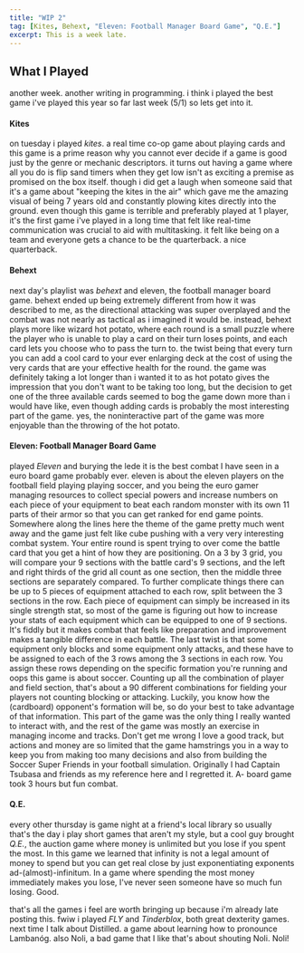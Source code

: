 ```yaml
---
title: "WIP 2"
tag: [Kites, Behext, "Eleven: Football Manager Board Game", "Q.E."]
excerpt: This is a week late.
---
```


## What I Played

another week. another writing in programming. i think i played the best game i've played this year so far last week (5/1) so lets get into it.

#### Kites
on tuesday i played *kites*. a real time co-op game about playing cards and this game is a prime reason why you cannot ever decide if a game is good just by the genre or mechanic descriptors. it turns out having a game where all you do is flip sand timers when they get low isn't as exciting a premise as promised on the box itself. though i did get a laugh when someone said that it's a game about "keeping the kites in the air" which gave me the amazing visual of being 7 years old and constantly plowing kites directly into the ground. even though this game is terrible and preferably played at 1 player, it's the first game i've played in a long time that felt like real-time communication was crucial to aid with multitasking. it felt like being on a team and everyone gets a chance to be the quarterback. a nice quarterback. 
 
#### Behext
next day's playlist was *behext* and eleven, the football manager board game. behext ended up being extremely different from how it was described to me, as the directional attacking was super overplayed and the combat was not nearly as tactical as i imagined it would be. instead, behext plays more like wizard hot potato, where each round is a small puzzle where the player who is unable to play a card on their turn loses points, and each card lets you choose who to pass the turn to. the twist being that every turn you can add a cool card to your ever enlarging deck at the cost of using the very cards that are your effective health for the round. the game was definitely taking a lot longer than i wanted it to as hot potato gives the impression that you don't want to be taking too long, but the decision to get one of the three available cards seemed to bog the game down more than i would have like, even though adding cards is probably the most interesting part of the game. yes, the noninteractive part of the game was more enjoyable than the throwing of the hot potato. 
 
#### Eleven: Football Manager Board Game
played *Eleven* and burying the lede it is the best combat I have seen in a euro board game probably ever. eleven is about the eleven players on the football field playing playing soccer, and you being the euro gamer managing resources to collect special powers and increase numbers on each piece of your equipment to beat each random monster with its own 11 parts of their armor so that you can get ranked for end game points. Somewhere along the lines here the theme of the game pretty much went away and the game just felt like cube pushing with a very very interesting combat system. Your entire round is spent trying to over come the battle card that you get a hint of how they are positioning. On a 3 by 3 grid, you will compare your 9 sections with the battle card's 9 sections, and the left and right thirds of the grid all count as one section, then the middle three sections are separately compared. To further complicate things there can be up to 5 pieces of equipment attached to each row, split between the 3 sections in the row. Each piece of equipment can simply be increased in its single strength stat, so most of the game is figuring out how to increase your stats of each equipment which can be equipped to one of 9 sections. It's fiddly but it makes combat that feels like preparation and improvement makes a tangible difference in each battle. The last twist is that some equipment only blocks and some equipment only attacks, and these have to be assigned to each of the 3 rows among the 3 sections in each row. You assign these rows depending on the specific formation you're running and oops this game is about soccer. Counting up all the combination of player and field section, that's about a 90 different combinations for fielding your players not counting blocking or attacking. Luckily, you know how the (cardboard) opponent's formation will be, so do your best to take advantage of that information. This part of the game was the only thing I really wanted to interact with, and the rest of the game was mostly an exercise in managing income and tracks. Don't get me wrong I love a good track, but actions and money are so limited that the game hamstrings you in a way to keep you from making too many decisions and also from building the Soccer Super Friends in your football simulation. Originally I had Captain Tsubasa and friends as my reference here and I regretted it. A- board game took 3 hours but fun combat.

#### Q.E.
every other thursday is game night at a friend's local library so usually that's the day i play short games that aren't my style, but a cool guy brought *Q.E.*, the auction game where money is unlimited but you lose if you spent the most. In this game we learned that infinity is not a legal amount of money to spend but you can get real close by just exponentiating exponents ad-(almost)-infinitum. In a game where spending the most money immediately makes you lose, I've never seen someone have so much fun losing. Good.

that's all the games i feel are worth bringing up because i'm already late posting this. fwiw i played *FLY* and *Tinderblox*, both great dexterity games.
next time I talk about Distilled. a game about learning how to pronounce Lambanóg. also Noli, a bad game that I like that's about shouting Noli. Noli!  